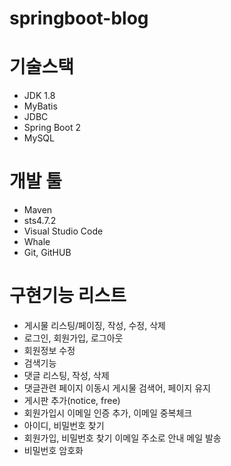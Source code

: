# springboot-blog

# 기술스택
- JDK 1.8
- MyBatis
- JDBC
- Spring Boot 2
- MySQL

# 개발 툴
- Maven
- sts4.7.2
- Visual Studio Code
- Whale
- Git, GitHUB

# 구현기능 리스트
- 게시물 리스팅/페이징, 작성, 수정, 삭제
- 로그인, 회원가입, 로그아웃
- 회원정보 수정
- 검색기능
- 댓글 리스팅, 작성, 삭제
- 댓글관련 페이지 이동시 게시물 검색어, 페이지 유지
- 게시판 추가(notice, free)
- 회원가입시 이메일 인증 추가, 이메일 중복체크
- 아이디, 비밀번호 찾기
- 회원가입, 비밀번호 찾기 이메일 주소로 안내 메일 발송
- 비밀번호 암호화
